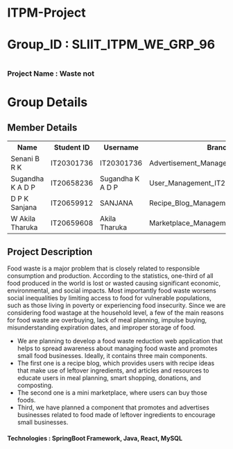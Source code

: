 # ITPM-Project
# Group_ID : SLIIT_ITPM_WE_GRP_96
# <h3>Project Name : Waste not</h3>
# Group Details
<h2>Member Details</h2>
<table>
  <tr>
    <th>Name</th>
    <th>Student ID</th>
    <th>Username</th>
    <th>Branch</th>
  </tr>
  <tr>
    <td>Senani B R K</td>
    <td>IT20301736</td>
    <td>IT20301736</td>
    <td>Advertisement_Management_IT20301736</td>
  </tr>
  <tr>
    <td>Sugandha K A D P</td>
    <td>IT20658236</td>
    <td>Sugandha K A D P</td>
    <td>User_Management_IT20658236</td>
  </tr>
  <tr>
    <td>D P K Sanjana</td>
    <td>IT20659912</td>
    <td>SANJANA</td>
    <td>Recipe_Blog_Management_IT20659912</td>
  </tr>
  <tr>
    <td>W Akila Tharuka</td>
    <td>IT20659608</td>
    <td>Akila Tharuka</td>
    <td>Marketplace_Management_IT20659608</td>
  </tr>
</table>
<h2> Project Description</h2>
Food waste is a major problem that is closely related to responsible consumption and production. According to the statistics, one-third of all food produced in the world is lost or wasted causing significant economic, environmental, and social impacts. Most importantly food waste worsens social inequalities by limiting access to food for vulnerable populations, such as those living in poverty or experiencing food insecurity. Since we are considering food wastage at the household level, a few of the main reasons for food waste are overbuying, lack of meal planning, impulse buying, misunderstanding expiration dates, and improper storage of food.
<ul>
  <li>We are planning to develop a food waste reduction web application that helps to spread awareness about managing food waste and promotes small food businesses. Ideally, it contains three main components.</li>
  <li>The first one is a recipe blog, which provides users with recipe ideas that make use of leftover ingredients, and articles and resources to educate users in meal planning, smart shopping, donations, and composting.</li>
  <li>The second one is a mini marketplace, where users can buy those foods.</li>
  <li>Third, we have planned a component that promotes and advertises businesses related to food made of leftover ingredients to encourage small businesses.</li>
</ul>
<h4>Technologies : SpringBoot Framework, Java, React, MySQL</h4>
